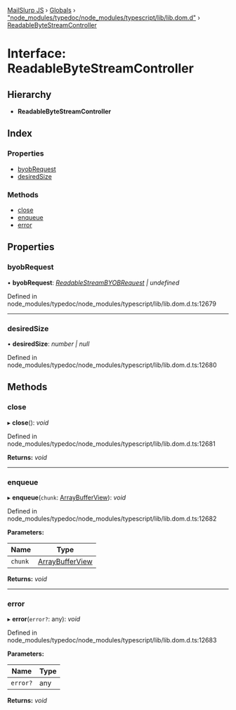 [MailSlurp JS](../README.md) › [Globals](../globals.md) › ["node_modules/typedoc/node_modules/typescript/lib/lib.dom.d"](../modules/_node_modules_typedoc_node_modules_typescript_lib_lib_dom_d_.md) › [ReadableByteStreamController](_node_modules_typedoc_node_modules_typescript_lib_lib_dom_d_.readablebytestreamcontroller.md)

# Interface: ReadableByteStreamController

## Hierarchy

* **ReadableByteStreamController**

## Index

### Properties

* [byobRequest](_node_modules_typedoc_node_modules_typescript_lib_lib_dom_d_.readablebytestreamcontroller.md#byobrequest)
* [desiredSize](_node_modules_typedoc_node_modules_typescript_lib_lib_dom_d_.readablebytestreamcontroller.md#desiredsize)

### Methods

* [close](_node_modules_typedoc_node_modules_typescript_lib_lib_dom_d_.readablebytestreamcontroller.md#close)
* [enqueue](_node_modules_typedoc_node_modules_typescript_lib_lib_dom_d_.readablebytestreamcontroller.md#enqueue)
* [error](_node_modules_typedoc_node_modules_typescript_lib_lib_dom_d_.readablebytestreamcontroller.md#error)

## Properties

###  byobRequest

• **byobRequest**: *[ReadableStreamBYOBRequest](_node_modules_typedoc_node_modules_typescript_lib_lib_dom_d_.readablestreambyobrequest.md) | undefined*

Defined in node_modules/typedoc/node_modules/typescript/lib/lib.dom.d.ts:12679

___

###  desiredSize

• **desiredSize**: *number | null*

Defined in node_modules/typedoc/node_modules/typescript/lib/lib.dom.d.ts:12680

## Methods

###  close

▸ **close**(): *void*

Defined in node_modules/typedoc/node_modules/typescript/lib/lib.dom.d.ts:12681

**Returns:** *void*

___

###  enqueue

▸ **enqueue**(`chunk`: [ArrayBufferView](_node_modules_typedoc_node_modules_typescript_lib_lib_es5_d_.arraybufferview.md)): *void*

Defined in node_modules/typedoc/node_modules/typescript/lib/lib.dom.d.ts:12682

**Parameters:**

Name | Type |
------ | ------ |
`chunk` | [ArrayBufferView](_node_modules_typedoc_node_modules_typescript_lib_lib_es5_d_.arraybufferview.md) |

**Returns:** *void*

___

###  error

▸ **error**(`error?`: any): *void*

Defined in node_modules/typedoc/node_modules/typescript/lib/lib.dom.d.ts:12683

**Parameters:**

Name | Type |
------ | ------ |
`error?` | any |

**Returns:** *void*
